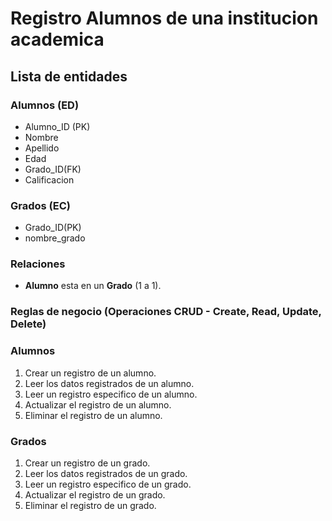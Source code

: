 # Registro Alumnos de una institucion academica

## Lista de entidades

### Alumnos (ED)

- Alumno_ID (PK)
- Nombre
- Apellido 
- Edad
- Grado_ID(FK)
- Calificacion

### Grados (EC)

 - Grado_ID(PK)
 - nombre_grado

### Relaciones

- **Alumno** esta en un **Grado** (1 a 1).

### Reglas de negocio (Operaciones CRUD - Create, Read, Update, Delete)

### Alumnos

 1. Crear un registro de un alumno.
 1. Leer los datos registrados de un alumno.
 1. Leer un registro especifico de un alumno.
 1. Actualizar el registro de un alumno.
 1. Eliminar el registro de un alumno.

### Grados 

 1. Crear un registro de un grado.
 1. Leer los datos registrados de un grado.
 1. Leer un registro especifico de un grado.
 1. Actualizar el registro de un grado.
 1. Eliminar el registro de un grado.
